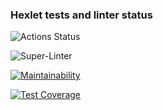 ### Hexlet tests and linter status
![Actions Status](https://github.com/StasKutsakov/python-project-lvl1/workflows/hexlet-check/badge.svg)


![Super-Linter](https://github.com/StasKutsakov/python-project-lvl1/workflows/Super-Linter/badge.svg)


[![Maintainability](https://api.codeclimate.com/v1/badges/a99a88d28ad37a79dbf6/maintainability)](https://codeclimate.com/github/codeclimate/codeclimate/maintainability)


[![Test Coverage](https://api.codeclimate.com/v1/badges/a99a88d28ad37a79dbf6/test_coverage)](https://codeclimate.com/github/codeclimate/codeclimate/test_coverage)
